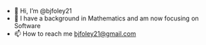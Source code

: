 - 👋 Hi, I’m @bjfoley21
- 👀 I have a background in Mathematics and am now focusing on Software
- 📫 How to reach me bjfoley21@gmail.com

<!---
bjfoley21/bjfoley21 is a ✨ special ✨ repository because its `README.md` (this file) appears on your GitHub profile.
You can click the Preview link to take a look at your changes.
--->
